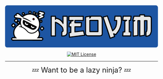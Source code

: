 <div align="center">
   <p>
      <a href="https://github.com/kpalatzky/nvim.dotfiles#is=awesome">
        <svg width="145mm" height="40mm" viewBox="0 0 145 40" xml:space="preserve" xmlns="http://www.w3.org/2000/svg"><rect style="fill:#1d55a2;fill-opacity:1;stroke:none;stroke-width:2.81245;stroke-linecap:round;stroke-linejoin:round;stroke-dasharray:none" width="145" height="40" rx="2" ry="2"/><path style="fill:#000;fill-opacity:1;stroke-width:.25" d="m17.098 14.496 11.893 6-1.861 2.44-4.03-1.174-5.477-3.218-.958-1.915Z"/><g aria-label="NeoVIM" style="font-size:28.2223px;font-family:gan;-inkscape-font-specification:gan;text-align:center;letter-spacing:.0079375px;text-anchor:middle;fill:#e6e6e6;stroke:#000;stroke-linecap:square;stroke-linejoin:round"><path d="M43.29 10.346h3.996l-.014 2.976.469-1.157q2.632.702 3.886 1.584 1.268.869 2.618 2.853l.193.551-.014-6.78h3.97v15.462q.096 1.061-.924 2.26-1.006 1.185-4.148 1.02v-3.9q1.378-.11 1.157-1.778.014-.937-.413-2.026-.413-1.102-2.618-2.921-2.191-1.833-4.176-2.384v13.009h-4.01zM60 10.415h13.628v3.927l-7.868.014v2.19l6.229.015-.441 3.79H65.76v4.864l8.103-.937 1.157 4.161-14.359 1.806-.441-4.162 1.626-.276v-5.43h-1.709l.386-3.54 1.35-.015-.013-1.598 2.219-.813-4.08.014zM79.934 10.263v1.805l1.075-1.805h9.095q1.681.469 1.585 4.74V27.42q-.331 1.515-2.577 1.584H78.597q-2.342.097-2.714-2.04v-15.86Zm0 4.065V24.94h7.69V14.33ZM96.52 10.07l5.016 14.097q2.522-2.04 3.266-4.478.744-2.44.565-5.32l-2.012.014.455-4.092 5.58-.028q.786 3.197.263 6.67-.524 3.459-1.682 5.774-1.157 2.301-3.472 5.07l-1.985-.757.937 2.632-4.203 1.585-6.793-20.064zM111.548 10.304h7.51l-.55 3.97h-1.213v10.955h1.543l-.22 3.844h-7.51l.371-3.872 1.613.014.027-9.963 1.737-.979h-3.707zM127.362 8.981l4.355.042v1.35h4.672q1.708.262 1.888 1.902l-.028 12.499q-.703 2.976-1.97 3.79-1.268.799-3.129.799v-4.176q1.13.097.951-5.333V14.55h-2.343v13.89l-4.437.786.014-14.676h-1.82v14.125l-4.436.565-.014-13.905 1.502-.896h-1.916l1.144-4.065h5.567z" style="font-family:'Gang of Three';-inkscape-font-specification:'Gang of Three'" transform="translate(.499)"/></g><g style="fill:#000"><path style="fill:#000" d="M239.014 148.89c-11.297.322-22.362 4.675-31.092 11.803-5.376 4.447-9.64 10.239-12.151 16.757a41.533 41.533 0 0 0-2.347 8.247c-10.28.723-20.294 5.271-27.395 12.776-7.605 7.99-11.855 18.871-12.41 29.83-.44 10.599 3.414 21.314 10.592 29.138 6.878 7.61 16.54 12.418 26.611 14.046 23.647 4.287 47.346 8.27 71.022 12.392 1.564.271 3.349.587 4.998.876 10.399 1.817 20.784 3.709 31.18 5.546.66.784 1.34 1.553 2.052 2.29-9.283 26.127-13.532 54.02-12.483 81.726.495 14.94 2.45 29.86 6.31 44.313 5.252 20.015 13.619 39.118 23.786 57.102 3.75 6.17 9.724 10.784 16.367 13.485 22.644 10.043 43.41 23.856 62.876 39.076 19.607 15.51 36.405 34.137 53.244 52.514 14.191 15.579 31.963 27.95 51.688 35.432 15.663 6.008 32.396 8.947 49.132 9.504 22.877.843 45.958-2.715 67.375-10.86 27.075-10.219 51.223-27.375 71.12-48.264 14.25-14.986 26.235-32.088 35.668-50.483 9.53-18.468 16.543-38.222 20.868-58.546a277.572 277.572 0 0 0 5.828-44.533c.974-22.531-1.563-45.12-6.387-67.117-6.101-27.247-16.997-53.412-32.067-76.92-14.716-23.118-33.274-43.885-55.157-60.436-17.164-13.037-36.296-23.404-56.417-31.093-25.1-9.662-51.8-15.182-78.686-16.099-23.593-.925-47.333 1.342-70.255 7.048-26.192 6.369-51.545 16.544-74.406 30.889a233.532 233.532 0 0 0-25.574 18.525c-4.565-1.707-9.406-2.68-14.265-2.924-19.712-19.5-41.785-36.438-64.587-52.145-6.43-4.341-13.063-8.487-20.255-11.454-4.7-1.794-9.763-2.561-14.783-2.44zM390.83 344.42c50.083 24.617 99.903 49.762 149.651 75.045 25.241 12.84 50.493 25.66 75.64 38.684 9.69 5.073 19.263 10.365 28.963 15.42-5.86 12.082-15.47 22.496-27.55 28.515-8.214 4.106-17.45 6.217-26.636 5.921-8.514-.385-16.577-3.53-24.303-6.894-16.772-7.333-33.205-15.416-49.472-23.802-.285-.144-1.066-.553-1.541-.798l-5.207-2.7c-.338-.182-1.063-.558-1.55-.814-23.461-12.271-46.7-24.968-70.334-36.908-9.29-4.78-18.564-9.749-26.86-16.15-8.856-6.847-16.732-15.17-22.126-25.04-5.798-10.382-8.51-22.275-8.844-34.106-.168-6.139.163-12.303 1.103-18.373a78.14 78.14 0 0 1 .431-2.234l8.635 4.234z" transform="matrix(.04183 0 0 .04183 1.89 .96)"/><path style="fill:#000" d="M297.525 383.46c-5.643-.028-11.104 1.856-16.047 4.464-28.385 14.742-54.91 33.474-76.922 56.78-4.292 4.583-8.504 9.244-12.56 14.037-17.226 20.622-31.403 43.937-40.696 69.196-6.109 16.507-10.045 33.789-11.981 51.276-2.45 21.766-1.65 44.025 3.636 65.333 2.914 11.731 6.987 23.168 11.984 34.17a170.387 170.387 0 0 0 11.678 21.335c-10.383-.128-20.766-.322-31.15-.373-7.892.138-15.86 1.906-22.724 5.898-10.27 5.804-18.134 16.028-20.38 27.683-2.05 10.408.651 21.503 6.69 30.152 5.633 8.03 14.318 13.746 23.817 16.083 6.477 1.652 13.215 1.47 19.845 1.658 12.515.168 25.026-.277 37.539-.422.345.001 1.2-.01 1.741-.013 13.183-.023 26.365.029 39.548.03 97.989.076 195.979-.157 293.968.038 29.36.047 58.72.224 88.08.254 26.738.012 53.477-.022 80.215.146 31.11.104 62.222.045 93.333.023 9.134-.102 18.465-1.996 26.324-6.819 11.14-6.902 18.232-19.678 18.538-32.741.376-10.314-3.72-20.568-10.587-28.196-5.243-5.801-12.226-9.945-19.774-11.945-6.531-1.82-13.364-1.948-20.097-1.877-14.295-.024-28.59-.06-42.885-.073 7.933-13.563 13.393-28.526 16.326-43.952 2.534-13.295 3.36-26.91 2.56-40.418-1.238-19.948-6.53-39.643-15.558-57.48-4.866-9.713-10.844-18.834-17.459-27.44l-7.341-9.843c-5.562 1.143-11.145 2.181-16.701 3.35-7.37 1.533-13.939 6.114-18.278 12.22-12.885 16.064-28.614 29.958-46.617 40.032-16.544 9.377-34.934 15.746-53.919 17.519-17.16 1.64-34.599-.29-51.122-5.128-15.408-4.641-29.708-13.01-41.124-24.372-6.177-6.176-12.03-12.666-18.026-19.017-9.398-10.078-18.99-19.992-29.23-29.222-23.125-20.996-48.986-39.1-77.132-52.72a293.104 293.104 0 0 0-15.19-6.86c.394-5.81-1.063-11.645-3.746-16.783-4.567-10.22-8.406-20.806-10.783-31.76-1.392-5.982-3.973-11.855-8.395-16.222-3.783-3.783-8.676-6.453-13.937-7.472-1.797-.352-3.628-.549-5.46-.528zM742.986 99.781c-11.017.117-21.997 4.942-29.201 13.34-10.033 11.512-12.636 28.95-6.328 42.868a39.813 39.813 0 0 0 7.057 10.706c-6.8 4.977-12.217 11.953-14.862 19.993-3.429 10.23-2.693 21.785 1.957 31.515 1.96 4.02 4.622 7.684 7.786 10.842-5.326 4.444-9.441 10.326-11.688 16.895-2.423 7.015-3.164 14.663-1.846 21.982 1.557 8.474 5.977 16.37 12.353 22.16 7.038 6.553 16.576 10.432 26.221 10.33 6.373.013 12.632-1.74 18.384-4.403 19.051-8.038 38.083-16.124 57.031-24.402 6.074-2.72 12.126-5.545 17.818-9.007 9.387-5.987 16.358-15.788 18.499-26.756 2.27-11.112-.476-23.077-7.193-32.194a42.291 42.291 0 0 0-4.01-4.736c9.357-4.594 17.088-12.547 21.077-22.21 4.328-10.152 4.766-22.025.616-32.308-3.854-9.785-11.627-17.793-20.972-22.504-5.086-2.667-10.677-4.128-16.243-5.408-22.195-5.432-44.441-10.659-66.707-15.794a45.017 45.017 0 0 0-9.749-.909zM792.309 448.69c-8.779.014-17.492 4.145-22.9 11.087-3.102 3.867-5.092 8.543-6.11 13.375-6.636 2.188-12.601 6.557-16.362 12.482-5.596 8.642-6.198 20.23-1.557 29.417 2.804 5.636 7.535 10.195 13.09 13.106 1.731.932 3.542 1.704 5.333 2.513 1.785 6.103 5.034 11.907 9.96 16.019 5.77 4.917 13.515 7.36 21.063 6.786 8.552-.55 16.735-5.07 21.77-12.004 2.627-3.537 4.47-7.593 5.873-11.752 3.187-1.255 6.354-2.667 9.085-4.77 5.586-4.088 9.631-10.21 11.169-16.962 1.98-8.311.205-17.505-5.037-24.298-3.55-4.759-8.654-8.148-14.121-10.335-.558-.241-1.226-.385-1.234-1.12-1.442-4.51-3.453-8.899-6.494-12.566-4.903-6.164-12.388-10.148-20.227-10.847a31.65 31.65 0 0 0-3.301-.132zM203.994 272.178c-8.65.143-17.127 4.35-22.448 11.177-2.555 3.228-4.42 6.976-5.599 10.915-6.136 2.318-11.909 6.052-15.832 11.39-5.099 6.78-6.85 15.837-4.953 24.075 1.972 9.221 8.575 17.343 17.288 21 .963.45 1.97.798 2.987 1.099a37.16 37.16 0 0 0 6.667 12.402c5.276 6.35 13.34 10.292 21.605 10.455 8.403.295 16.861-3.3 22.413-9.63 3.32-3.7 5.614-8.212 7.19-12.9 6.679-2.121 12.74-6.351 16.689-12.18 5.735-8.374 6.855-19.767 2.564-29.005-2.782-6.163-7.878-11.091-13.83-14.203a87.198 87.198 0 0 0-5.286-2.488c-1.92-6.606-5.912-12.667-11.54-16.683-5.157-3.726-11.568-5.608-17.915-5.424zM143.861 380.766c-8.998-.035-17.944 4.232-23.42 11.401-2.507 3.169-4.281 6.873-5.443 10.731-7.797 2.631-14.628 8.337-18.112 15.85-4.806 10.092-3.66 22.79 3.074 31.746 3.816 5.132 9.295 8.944 15.337 10.99 1.92 6.162 5.375 11.979 10.506 15.991 8.016 6.435 19.506 8.129 29.051 4.335 6.765-2.58 12.328-7.87 15.617-14.283a57.268 57.268 0 0 0 3.118-7.127c.21-.42.983-.39 1.402-.654 7.424-2.772 13.812-8.455 17-15.758 4.475-9.907 2.903-22.19-3.838-30.702-3.7-4.763-8.925-8.228-14.632-10.106-1.746-5.578-4.85-10.764-9.191-14.705-5.533-5.055-12.99-7.801-20.469-7.71zM519.355 98.613c-6.703.087-13.249 2.095-19.25 4.98-2.046 1.024-3.665 2.664-5.246 4.276-6.587 6.39-11.347 14.94-12.197 24.168-1.159 11.458 3.665 23.243 12.225 30.88 9.092 8.11 22.399 11.201 34.112 7.791 11.274-3.142 20.817-11.962 24.684-23.027 4.441-12.153 1.926-26.534-6.351-36.474-5.183-6.339-12.716-10.635-20.77-12.036a36.384 36.384 0 0 0-7.207-.558zM612.896 113.482c-9.793.031-19.375 4.487-25.974 11.674-6.879 7.3-10.428 17.578-9.56 27.568.582 7.29 2.993 14.525 7.358 20.431 5.072 6.845 12.81 11.566 21.15 13.196 8.8 1.878 18.31.718 26.194-3.705 9.369-5.126 16.169-14.617 18.083-25.116 1.943-9.975-.703-20.676-6.909-28.7-3.538-4.662-8.081-8.552-13.17-11.425-5.359-2.501-11.234-4.014-17.172-3.923z" transform="matrix(.04183 0 0 .04183 1.89 .96)"/><path style="fill:#000" d="M675.188 139.063c-10.579.162-21.133 4.924-27.831 13.192-6.555 8.037-9.518 18.904-7.94 29.153 1.224 7.862 5.247 15.182 11.001 20.645 6.477 6.306 15.368 10.213 24.455 10.18 6.983.055 13.82-2.193 19.824-5.661 2.766-1.428 4.818-3.815 6.946-6.017 5.297-5.684 9.262-12.836 10.232-20.62 1.318-9.831-2.17-19.92-8.388-27.516-6.853-8.331-17.466-13.518-28.3-13.356zM366.936 131.508c-9.945.142-19.777 4.606-26.282 12.158-7.03 7.946-10.586 19.027-8.859 29.559 1.71 10.859 8.505 20.778 17.946 26.385 7.166 4.198 15.83 5.648 23.995 4.215 3.65-.613 7.186-1.792 10.618-3.143 4.854-3.165 9.527-6.781 13-11.475 6.11-7.917 8.76-18.544 6.546-28.353-1.985-9.458-7.637-18.2-15.793-23.474-6.24-4.078-13.743-6.023-21.171-5.872zM256.01 335.357c-8.953.006-18.051 3.048-24.683 9.173-6.783 6.134-10.645 15.064-11.398 24.1-.246 2.602-.316 5.232-.285 7.836 1.738 5.661 3.748 11.349 7.224 16.206 5.293 7.713 13.696 13.337 22.978 14.819 8.962 1.476 18.453-.515 26.08-5.44 10.485-6.815 17.166-19.17 16.884-31.7-.248-11.92-6.848-23.568-17.115-29.694-5.889-3.583-12.807-5.357-19.685-5.3zM769.004 302.723c-9.128.113-18.038 4.327-24.113 11.105-4.416 4.804-7.314 10.798-9.304 16.96-.643 2.196-.594 4.502-.445 6.761.251 8.891 3.011 17.92 8.828 24.77 6.25 7.554 15.942 11.963 25.704 12.131 7.089.25 14.424-1.24 20.346-5.29 8.73-5.726 13.866-16.412 12.94-26.805-.306-3.542-1.296-7.03-2.944-10.183.371-3.677-.314-7.34-.556-11.003l-.665-7.417c-4.148-2.183-8.263-4.428-12.38-6.668-5.327-2.873-11.345-4.48-17.411-4.361z" transform="matrix(.04183 0 0 .04183 1.89 .96)"/></g><g style="fill:#fff" fill="#000"><path d="M221.071 464.07c20.388-22.02 44.178-38.936 70.264-52.752 7.559-4.003 8-3.81 9.854 4.286 2.763 12.07 7.07 23.566 12.103 34.831.653 1.462 1.738 2.857 1.118 5.213-18.723-2.92-36.886-1.29-55.467 7.39 6.648 2.485 12.383 1.855 17.82 2.405 23.03 2.33 44.496 9.595 65.22 19.44 33.025 15.688 61.74 37.393 87.383 63.255 10.2 10.286 19.839 21.126 29.909 31.543 17.25 17.845 38.21 29.51 62.216 35.185 42.105 9.954 81.875 3.53 119.227-18.35 20.102-11.774 37.08-27.022 51.594-45.14.91-1.136 1.596-2.596 4.14-3.019 20.546 27.293 29.006 58.18 25.213 92.354-3.833 34.54-20.368 62.002-48.294 82.655 2.058 2.143 4 1.419 5.724 1.423 32.325.076 64.651.062 96.976.154 8.357.024 16.018 1.578 19.69 10.551 2.786 6.811-.73 15.584-7.532 18.373-3.913 1.604-8.044 2.053-12.245 2.05-34.992-.022-69.985.118-104.976-.095-30.131-.184-60.264.004-90.39-.134-131.63-.598-263.257-.055-394.885-.286-17.484-.03-34.959 1.001-52.455.158-8.79-.423-15.206-5.584-16.223-13.914-.824-6.751 4.853-13.87 12.635-15.888 3.106-.806 6.27-.818 9.435-.778 17.323.219 34.646.51 51.97.672 10.778.101 21.558.019 32.337.019l.35-1.67c-4.227-3.545-8.527-7.006-12.667-10.65-20.75-18.26-33.615-41.296-41.589-67.529-7.6-25.008-7.644-50.382-3.392-75.655 6.074-36.107 22.274-67.766 45.737-95.756 2.887-3.444 5.965-6.728 9.2-10.341z" style="fill:#fff" transform="matrix(.04183 0 0 .04183 1.89 .96)"/><path d="M324.97 298.158c1.671-4.05 3.123-7.776 4.808-11.394 1.448-3.11.695-5.212-2.528-6.197-5.77-1.762-9.833-5.526-12.651-10.672-1.2-2.19-2.987-2.882-5.215-3.274-14.087-2.477-28.158-5.047-42.248-7.51-24.237-4.236-48.51-8.267-72.714-12.688-10.964-2.002-17.02-10.339-15.205-19.817 2.212-11.544 10.559-17.348 22.19-15.354 9.502 1.629 18.993 3.324 28.483 5.027 1.315.236 2.583.595 4.123-.47-1.792-3.62-5.432-5.215-8.172-7.612-7.934-6.94-9.993-15.95-5.27-24.031 4.05-6.934 17.454-12.424 24.958-8.88 7.182 3.391 13.537 7.834 19.902 12.313 21.83 15.361 42.718 31.885 61.226 51.23 1.521 1.59 3.191 2.204 5.373 1.789 15.982-3.04 29.097 10.642 24.264 28.004-.13.467-.108.977-.212 2.033 69.892 23.334 135.63 56.646 202.87 86.57-59.498-50.766-128.051-84.405-201.958-106.524-.495-2.21.33-2.841 1.047-3.527 30.427-29.149 66.665-46.85 107.692-55.73 20.566-4.45 41.277-5.741 62.054-4.495 26.264 1.574 51.574 7.911 75.73 18.615 38.399 17.015 68.055 44.055 90.057 79.453 14.339 23.07 23.976 48.08 28.953 74.998 3.692 19.972 5.263 39.923 3.524 60.08-2.04 23.636-6.936 46.7-16.074 68.684-12.162 29.256-29.994 54.586-54.315 74.947-32.067 26.845-69.154 39.65-111.013 36.308-29.785-2.378-55.53-14.084-76.02-36.533-18.193-19.932-36.395-39.893-57.85-56.505-21.016-16.271-43.158-30.704-67.58-41.407-1.752-.768-3.219-1.76-4.143-3.427-13.054-23.525-22.59-48.28-25.273-75.24-3.013-30.263.445-59.798 11.188-88.764m77.164 146.176c8.173 5.478 16.769 10.218 25.543 14.647 43.688 22.053 85.976 46.859 131.012 66.278 11.206 4.832 22.706 8.28 34.748 8.086 39.771-.641 71.519-28.99 81.139-67.213.978-3.885-.604-6.494-4.023-8.117-15.498-7.358-30.362-15.93-45.592-23.795-28.261-14.596-56.624-28.994-84.986-43.393-55.386-28.119-110.874-56.032-166.75-83.17-3.359-1.632-4.884-.998-6.578 2.233-5.56 10.603-9.335 21.835-10.572 33.636-4.43 42.226 10.239 76.02 46.06 100.808m223.577-157.403c-1.272-9.915-7.222-16.315-15.964-20.107-8.853-3.84-17.312-2.317-24.803 3.695-6.845 5.495-10.263 13.038-9.339 21.543 1.455 13.382 11.43 24.698 29.538 22.697 11.822-1.306 22.315-14.273 20.568-27.828zM733.703 184.585c14.696-6.61 29.047-13.072 44.18-19.887-4.57-3.4-9.041-3.282-13.09-4.275-8.071-1.98-16.309-3.27-24.173-6.106-8.873-3.2-13.02-10.615-10.604-19.199 2.138-7.594 9.442-11.562 18.305-9.5 23.315 5.421 46.625 10.872 69.864 16.61 12.55 3.1 18.548 12.627 15.104 23.145-1.754 5.356-5.443 9.071-10.564 11.342-13.999 6.205-28.016 12.368-42.01 18.582-2.118.94-4.152 2.069-7.084 3.543 8.898 3.238 17.031 6.253 25.205 9.151 4.699 1.667 9.592 2.782 13.94 5.387 11.759 7.046 11.933 22.129-.13 28.734-8.44 4.621-17.431 8.26-26.28 12.1-15.268 6.624-30.605 13.09-45.937 19.564-5.6 2.365-10.998 1.616-15.332-2.55-4.573-4.397-5.502-9.98-3.765-16.136 1.527-5.416 5.618-8.137 10.249-10.191 9.435-4.186 18.971-8.142 28.471-12.18 2.586-1.099 5.278-1.995 7.605-4.113-1.24-1.847-3.27-2.257-5.012-2.902-8.895-3.296-17.806-6.551-26.774-9.64-7.196-2.478-12.397-6.743-12.989-14.74-.586-7.92 3.55-13.227 10.82-16.739zM805.201 492.84c3.5 1.608 6.685 3.03 9.878 4.431 1.782.783 3.21 1.852 3.122 4.035-.084 2.06-1.24 3.354-3.128 4.073-1.087.414-2.127.973-3.237 1.304-7.254 2.167-12.367 6.238-13.288 14.327-.165 1.442-.884 2.865-1.546 4.197-.941 1.894-2.372 3.196-4.712 3.019-2.186-.166-3.13-1.7-3.79-3.473a26.757 26.757 0 0 1-1.105-3.824c-1.424-6.797-5.159-11.395-12.137-13.009-.802-.185-1.576-.54-2.326-.896-2.526-1.2-5.636-2.047-5.335-5.694.271-3.29 3.094-4.06 5.69-4.745 8.192-2.156 13.428-6.852 14.415-15.714.318-2.863.706-6.576 4.509-6.863 4.245-.32 5.147 3.49 6.244 6.625 1.52 4.346 2.115 9.173 6.746 12.208zM224.717 318.097c2.746 1.31 5.614 2.34 5.095 5.693-.47 3.037-3.08 4.065-5.809 4.681-7.676 1.735-12.767 6.081-14.248 14.108-.208 1.129-.654 2.233-1.12 3.291-.827 1.88-1.86 3.631-4.302 3.52-2.12-.095-3.17-1.585-3.991-3.302-.215-.45-.508-.888-.602-1.364-1.83-9.204-6.932-15.132-16.448-16.982-1.987-.386-3.381-2.058-3.554-4.346-.181-2.402 1.332-3.608 3.199-4.559.59-.301 1.189-.682 1.824-.791 8.865-1.522 13.41-7.121 15.2-15.611.51-2.422 1.734-4.966 4.81-4.966 3.092-.001 3.992 2.472 4.725 4.973 2.268 7.735 5.938 14.154 15.22 15.655zM149.018 453.734c-1.153 2.716-2.252 5.083-5.413 4.733-2.844-.315-3.516-2.737-4.285-4.936-.603-1.724-1.07-3.495-1.623-5.238-1.56-4.923-4.433-8.276-9.777-9.599-3.686-.912-8.665-1.41-8.663-6.69.002-5.048 4.842-5.375 8.35-6.357 5.862-1.64 9.399-4.925 10.713-11.08.708-3.317.847-8.3 5.473-8.495 4.858-.207 5.637 4.696 6.483 8.246 1.715 7.203 5.964 11.208 13.185 12.394 2.688.44 5.343 1.33 5.722 4.624.411 3.579-2.57 4.776-4.976 5.246-9.398 1.835-13.845 7.783-15.19 17.152zM512.914 125.6c7.785-3.463 14.24-1.486 16.713 4.794 2.543 6.455-.31 13.215-6.61 15.666-4.738 1.843-10.53-.018-13.187-4.237-3.467-5.503-2.548-10.83 3.084-16.224zM618.577 140.005c5.77 3.818 7.98 8.937 6.383 14.111-1.517 4.913-6.077 8.097-11.463 7.78-4.415-.258-8.139-1.85-9.824-6.357-1.822-4.87-1.65-9.741 2.11-13.493 3.389-3.38 7.793-4.262 12.794-2.041zM681.616 184.863c-4.79 2.772-9.169 2.929-13.19-.624-3.336-2.947-4.88-6.617-3.786-11.133 1.183-4.887 4.31-7.7 9.2-8.591 4.452-.811 9.181 1.71 11.518 6.083 2.73 5.11 1.817 8.85-3.742 14.265z" style="fill:#fff" transform="matrix(.04183 0 0 .04183 1.89 .96)"/><path d="M372.638 178.03c-5.416 1.978-9.95 1.17-13.303-3.14-2.976-3.828-3.618-8.223-1.078-12.564 2.516-4.3 6.569-6.035 11.41-5.391 4.946.658 7.984 3.823 9.332 8.505 1.31 4.548-.957 9.026-6.361 12.59zM245.01 372.626c.238-7.743 3.57-11.497 10.173-11.933 6.294-.415 10.888 2.825 12.14 8.562 1.072 4.922-2.475 11.01-7.375 12.66-7.013 2.358-12.264-.779-14.937-9.29zM760.423 336.498c2.83-7.935 8.285-10.432 14.385-6.926.115.838-.47 1.175-1.083 1.438-2.036.87-4.107 1.854-4.068 4.437.04 2.675 1.491 4.702 3.85 5.966 1.937 1.038 5.091 1.28 4.047 4.52-.968 3.003-3.948 3.21-6.644 3.235-6.544.06-10.254-4.3-10.487-12.67zM437.29 393.748c8.845 6.576 17.882 9.077 28.273 4.567 5.793-2.514 9.764-.853 12.574 4.202 2.692 4.841 1.412 10.93-3.262 14.198-7.858 5.495-16.91 7.167-26.143 6.332-22.239-2.013-39.65-18.327-43.54-40.303-.839-4.745-1.005-9.628.735-14.292 2.01-5.386 6.396-8.187 11.541-7.534 5.3.673 8.376 4.18 8.849 10.33.679 8.83 3.915 16.392 10.973 22.5zM600.62 468.755c2.133-.698 3.927-1.157 5.574-1.928 4.484-2.1 8.296-.843 11.16 2.69 2.994 3.691 2.926 8.022.766 12.18-1.51 2.905-4.099 4.793-6.984 6.202-29.354 14.34-62.601-2.373-68.948-32.874-.68-3.271-.768-6.605.556-9.823 1.917-4.661 6.125-7.59 10.822-7.344 5.184.272 8.107 3.106 9.322 8.114 2.745 11.311 9.21 19.39 20.63 22.91 5.547 1.71 11.133 1.616 17.102-.127z" style="fill:#fff" transform="matrix(.04183 0 0 .04183 1.89 .96)"/></g><ellipse style="fill:maroon;fill-opacity:1;stroke-width:.22832" cx="26.994" cy="13.122" rx=".515" ry=".533"/></svg>
      </a>
   </p>
   <p>
      <a href="https://github.com/kpalatzky/nvim.dotfiles/blob/master/LICENSE">
        <img src="https://img.shields.io/github/license/kpalatzky/nvim.dotfiles.svg" alt="MIT License">
      </a>
   </p>
   <hr>
   <p>
      <span style="font-size:24px;">💤 Want to be a lazy ninja? 💤</span>
   </p>
</div>
